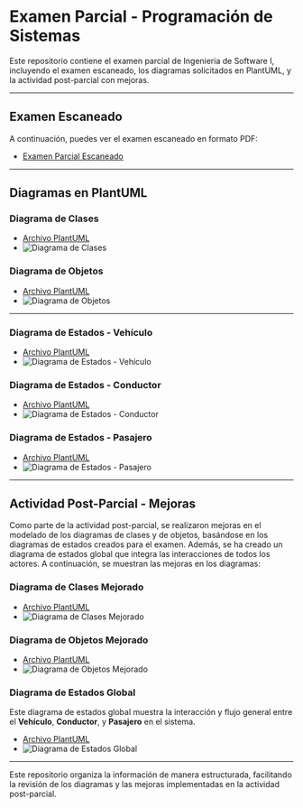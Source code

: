 # Examen Parcial - Programación de Sistemas

Este repositorio contiene el examen parcial de Ingenieria de Software I, incluyendo el examen escaneado, los diagramas solicitados en PlantUML, y la actividad post-parcial con mejoras.

---

## Examen Escaneado

A continuación, puedes ver el examen escaneado en formato PDF:

- [Examen Parcial Escaneado](./documents/parcial.pdf)

---

## Diagramas en PlantUML

### Diagrama de Clases

- [Archivo PlantUML](./modelosUML/examenParcial/diagramaClases.puml)
- ![Diagrama de Clases](./images/clasesEx.svg)

### Diagrama de Objetos

- [Archivo PlantUML](./modelosUML/examenParcial/diagramaObjetos.puml)
- ![Diagrama de Objetos](./images/objetos.svg)

---

### Diagrama de Estados - Vehículo

- [Archivo PlantUML](./modelosUML/examenParcial/diagramaEstadosVehiculo.puml)
- ![Diagrama de Estados - Vehículo](./images/vehiculo.svg)

### Diagrama de Estados - Conductor

- [Archivo PlantUML](./modelosUML/examenParcial/diagramaEstadosConductor.puml)
- ![Diagrama de Estados - Conductor](./images/conductor.svg)

### Diagrama de Estados - Pasajero

- [Archivo PlantUML](./modelosUML/examenParcial/diagramaEstadosPasajero.puml)
- ![Diagrama de Estados - Pasajero](./images/pasajero.svg)

---

## Actividad Post-Parcial - Mejoras

Como parte de la actividad post-parcial, se realizaron mejoras en el modelado de los diagramas de clases y de objetos, basándose en los diagramas de estados creados para el examen. Además, se ha creado un diagrama de estados global que integra las interacciones de todos los actores. A continuación, se muestran las mejoras en los diagramas:

### Diagrama de Clases Mejorado

- [Archivo PlantUML](./modelosUML/actividadPostParcial/diagramaClases.puml)
- ![Diagrama de Clases Mejorado](./images/clasespost.svg)

### Diagrama de Objetos Mejorado

- [Archivo PlantUML](./modelosUML/actividadPostParcial/diagramaObjetos.puml)
- ![Diagrama de Objetos Mejorado](./images/objetosPost.svg)

### Diagrama de Estados Global

Este diagrama de estados global muestra la interacción y flujo general entre el **Vehículo**, **Conductor**, y **Pasajero** en el sistema.

- [Archivo PlantUML](./modelosUML/actividadPostParcial/diagramaEstados.puml)
- ![Diagrama de Estados Global](./images/estadosPost.svg)

---

Este repositorio organiza la información de manera estructurada, facilitando la revisión de los diagramas y las mejoras implementadas en la actividad post-parcial.